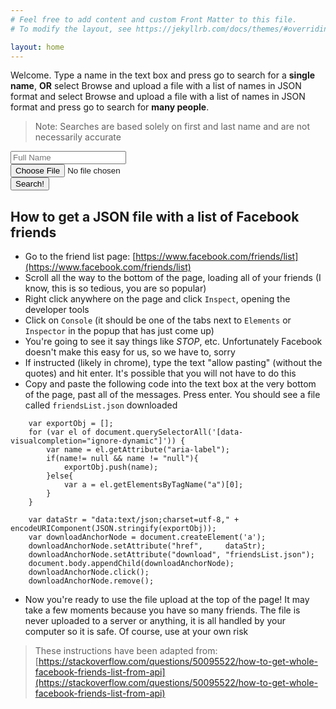 ```yaml
---
# Feel free to add content and custom Front Matter to this file.
# To modify the layout, see https://jekyllrb.com/docs/themes/#overriding-theme-defaults

layout: home
---
```


Welcome. Type a name in the text box and press go to search for a **single name**, **OR** select Browse and upload a file with a list of names in JSON format and select Browse and upload a file with a list of names in JSON format and press go to search for **many people**.

> Note: Searches are based solely on first and last name and are not
necessarily accurate

<script src="https://cdn.jsdelivr.net/npm/fuse.js/dist/fuse.js"></script>
<form id="my-form">
    <input id="name" type="text" name="in" placeholder="Full Name" />
    <br>
    <input id="friendslist" type="file" />
    <br>
    <button type="submit">Search!</button>
</form>

<ul id="output"></ul>

<script>
    async function sleep() {
      return new Promise((resolve) => setTimeout(resolve, 10));
    }

    const to_li = (result) => `<li>${result.item["Full Name"]}, age ${result.item.Age}`;
    let fuse;
    function processForm(e) {
        if (e.preventDefault) e.preventDefault();

        try {
            const files = document.getElementById("friendslist").files;
            if (files.length > 0) {
                const fr = new FileReader();
                fr.readAsText(files[0]);
                fr.addEventListener(
                    "load",
                    async () => {
                        const friends = JSON.parse(fr.result);
                        const matches = [];
                        let i = 0;
                        for (const friend of friends) {
                            document.getElementById("output").innerHTML = `Loading... (${Math.round(++i / friends.length * 100)}%)`;
                            await sleep();
                            const results = fuse.search(friend);
                            if (results.length > 0) {
                                matches.push(results[0]);
                            }
                        }
                        document.getElementById("output").innerHTML = matches.map(to_li).join("");
                    },
                    false,
                );
            } else {
                const results = fuse.search(document.getElementById('name').value);
                document.getElementById("output").innerHTML = to_li(results[0]);
            }
        } catch (error) {
            document.getElementById("output").innerHTML = `Sorry messed up: ${error.message}`;
            console.error(error.message);
        }

        // You must return false to prevent the default form behavior
        return false;
    }

    var form = document.getElementById('my-form');
    if (form.attachEvent) {
        form.attachEvent("submit", processForm);
    } else {
        form.addEventListener("submit", processForm);
    }


    async function getData() {
        const url = "voters.json";
        try {
            const response = await fetch(url);
            if (!response.ok) {
                throw new Error(`Response status: ${response.status}`);
            }

            const list = await response.json();
            const options = {
                includeScore: true,
                // Search in `author` and in `tags` array
                keys: ['Full Name'],
                threshold: 0.05,
            }

            fuse = new Fuse(list, options)

            const result = fuse.search('JEAN MASON')
        } catch (error) {
            document.getElementById("output").innerHTML = `Sorry messed up: ${error.message}`;
            console.error(error.message);
        }
    }
    getData();
</script>

## How to get a JSON file with a list of Facebook friends

- Go to the friend list page: [https://www.facebook.com/friends/list](https://www.facebook.com/friends/list)
- Scroll all the way to the bottom of the page, loading all of your friends (I know, this is so tedious, you are so popular)
- Right click anywhere on the page and click `Inspect`, opening the developer tools
- Click on `Console` (it should be one of the tabs next to `Elements` or `Inspector` in the popup that has just come up)
- You're going to see it say things like *STOP*, etc. Unfortunately Facebook doesn't make this easy for us, so we have to, sorry
- If instructed (likely in chrome), type the text "allow pasting" (without the quotes) and hit enter. It's possible that you will not have to do this
- Copy and paste the following code into the text box at the very bottom of the page, past all of the messages. Press enter. You should see a file called `friendsList.json` downloaded

```
    var exportObj = [];
    for (var el of document.querySelectorAll('[data-visualcompletion="ignore-dynamic"]')) {
        var name = el.getAttribute("aria-label");
        if(name!= null && name != "null"){
            exportObj.push(name);
        }else{
            var a = el.getElementsByTagName("a")[0];
        }
    }
    
    var dataStr = "data:text/json;charset=utf-8," + encodeURIComponent(JSON.stringify(exportObj));
    var downloadAnchorNode = document.createElement('a');
    downloadAnchorNode.setAttribute("href",     dataStr);
    downloadAnchorNode.setAttribute("download", "friendsList.json");
    document.body.appendChild(downloadAnchorNode);
    downloadAnchorNode.click();
    downloadAnchorNode.remove();
```

- Now you're ready to use the file upload at the top of the page! It may take
  a few moments because you have so many friends. The file is never uploaded
  to a server or anything, it is all handled by your computer so it is safe.
  Of course, use at your own risk

> These instructions have been adapted from: [https://stackoverflow.com/questions/50095522/how-to-get-whole-facebook-friends-list-from-api](https://stackoverflow.com/questions/50095522/how-to-get-whole-facebook-friends-list-from-api)
